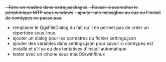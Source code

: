 ~~- Faire un readme dans extra_packages~~
~~- Réussir à accrocher le périphérique MTP sous windows~~
~~- ajouter une messgbox au cas ou l'install de comtypes ne passe pas.~~
- remplacer le QgsFileDialog du fait qu'il ne permet pas de créer un répertoire sous linux.
- ajouter un dialog pour les parmatres du fichier settings.json
- ajouter des variables dans settings.json pour savoir si comtypes est installé et s'il ya eu des tentatives d'install automatique 
- tester avec un iphone sous macOS/win/linux